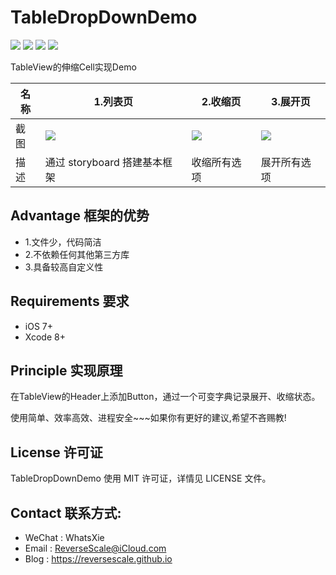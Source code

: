 # TableDropDownDemo

![](https://img.shields.io/badge/platform-iOS-red.svg) ![](https://img.shields.io/badge/language-Objective--C-orange.svg) ![](https://img.shields.io/badge/download-2MB-brightgreen.svg
) ![](https://img.shields.io/badge/license-MIT%20License-brightgreen.svg) 

TableView的伸缩Cell实现Demo

| 名称 |1.列表页 |2.收缩页 |3.展开页 |
| ------------- | ------------- | ------------- | ------------- |
| 截图 | ![](http://og1yl0w9z.bkt.clouddn.com/17-7-18/42002722.jpg) | ![](http://og1yl0w9z.bkt.clouddn.com/17-7-18/59809303.jpg) | ![](http://og1yl0w9z.bkt.clouddn.com/17-7-18/16796493.jpg) |
| 描述 | 通过 storyboard 搭建基本框架 | 收缩所有选项 | 展开所有选项 |


## Advantage 框架的优势
* 1.文件少，代码简洁
* 2.不依赖任何其他第三方库
* 3.具备较高自定义性

## Requirements 要求
* iOS 7+
* Xcode 8+


## Principle 实现原理
在TableView的Header上添加Button，通过一个可变字典记录展开、收缩状态。

使用简单、效率高效、进程安全~~~如果你有更好的建议,希望不吝赐教!


## License 许可证
TableDropDownDemo 使用 MIT 许可证，详情见 LICENSE 文件。


## Contact 联系方式:
* WeChat : WhatsXie
* Email : ReverseScale@iCloud.com
* Blog : https://reversescale.github.io

